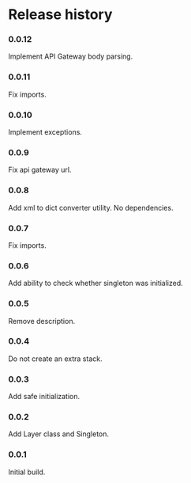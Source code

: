 # Release history

### 0.0.12
Implement API Gateway body parsing.

### 0.0.11
Fix imports.

### 0.0.10
Implement exceptions.

### 0.0.9
Fix api gateway url.

### 0.0.8
Add xml to dict converter utility. No dependencies.

### 0.0.7
Fix imports.

### 0.0.6
Add ability to check whether singleton was initialized.

### 0.0.5
Remove description.

### 0.0.4
Do not create an extra stack.

### 0.0.3
Add safe initialization.

### 0.0.2
Add Layer class and Singleton.

### 0.0.1
Initial build.